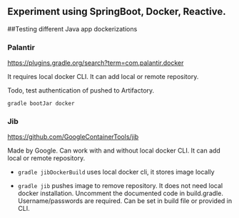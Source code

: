 ## Experiment using SpringBoot, Docker, Reactive.

##Testing different Java app dockerizations

### Palantir

https://plugins.gradle.org/search?term=com.palantir.docker

It requires local docker CLI.
It can add local or remote repository.

Todo, test authentication of pushed to Artifactory.

```gradle bootJar docker```

### Jib

https://github.com/GoogleContainerTools/jib

Made by Google.
Can work with and without local docker CLI.
It can add local or remote repository.

 * ```gradle jibDockerBuild```
 uses local docker cli, it stores image locally

 * ```gradle jib``` pushes image to remove repository. It does not need local docker installation. Uncomment the documented code in build.gradle. Username/passwords are required. Can be set in build file or provided in CLI.
 

